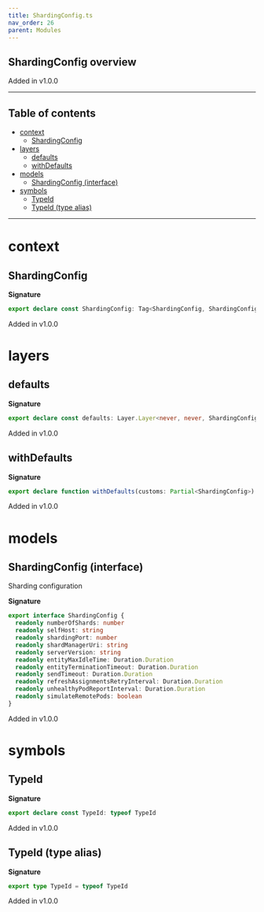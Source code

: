```yaml
---
title: ShardingConfig.ts
nav_order: 26
parent: Modules
---
```


## ShardingConfig overview

Added in v1.0.0

---

<h2 class="text-delta">Table of contents</h2>

- [context](#context)
  - [ShardingConfig](#shardingconfig)
- [layers](#layers)
  - [defaults](#defaults)
  - [withDefaults](#withdefaults)
- [models](#models)
  - [ShardingConfig (interface)](#shardingconfig-interface)
- [symbols](#symbols)
  - [TypeId](#typeid)
  - [TypeId (type alias)](#typeid-type-alias)

---

# context

## ShardingConfig

**Signature**

```ts
export declare const ShardingConfig: Tag<ShardingConfig, ShardingConfig>
```

Added in v1.0.0

# layers

## defaults

**Signature**

```ts
export declare const defaults: Layer.Layer<never, never, ShardingConfig>
```

Added in v1.0.0

## withDefaults

**Signature**

```ts
export declare function withDefaults(customs: Partial<ShardingConfig>)
```

Added in v1.0.0

# models

## ShardingConfig (interface)

Sharding configuration

**Signature**

```ts
export interface ShardingConfig {
  readonly numberOfShards: number
  readonly selfHost: string
  readonly shardingPort: number
  readonly shardManagerUri: string
  readonly serverVersion: string
  readonly entityMaxIdleTime: Duration.Duration
  readonly entityTerminationTimeout: Duration.Duration
  readonly sendTimeout: Duration.Duration
  readonly refreshAssignmentsRetryInterval: Duration.Duration
  readonly unhealthyPodReportInterval: Duration.Duration
  readonly simulateRemotePods: boolean
}
```

Added in v1.0.0

# symbols

## TypeId

**Signature**

```ts
export declare const TypeId: typeof TypeId
```

Added in v1.0.0

## TypeId (type alias)

**Signature**

```ts
export type TypeId = typeof TypeId
```

Added in v1.0.0
